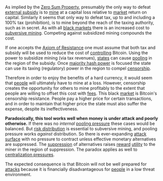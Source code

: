 As implied by the [Zero Sum Property](Zero-Sum-Property), presumably the only way to defeat [external subsidy](https://en.wikipedia.org/wiki/Subsidy) is to [mine](Glossary#mine) at a capital loss relative to [market](Glossary#market) return on capital. Similarly it seems that only way to defeat tax, up to and including a 100% tax (prohibition), is to mine beyond the reach of the taxing authority, such as in secret. As with all [black markets](https://en.wikipedia.org/wiki/Black_market) there is an increased cost to [subversive mining](https://www.theatlantic.com/magazine/archive/2017/09/big-in-venezuela/534177). Competing against subsidized mining compounds the cost.

If one accepts the [Axiom of Resistance](Axiom-of-Resistance) one must assume that both tax and subsidy will be used to reduce the cost of [controlling](Glossary#power) Bitcoin. Using the power to subsidize mining (via tax revenues), [states](Glossary#state) can cause [pooling](Glossary#pooling) in the region of the subsidy. Once [majority hash power](Glossary#majority-hash-power) is focused the state can use its taxing (regulatory) power in the region to compel [censorship](Glossary#censorship).

Therefore in order to enjoy the benefits of a hard currency, it would seem that [people](Glossary#person) will ultimately have to mine at a loss. However, censorship creates the opportunity for others to mine profitably to the extent that people are willing to offset this cost with [fees](Glossary#fee). This black [market](Glossary#market) is Bitcoin's censorship resistance. People pay a higher price for certain transactions, and in order to maintain that higher price the state must also suffer the expense, despite its ineffectiveness.

**Paradoxically, this tool works well when money is under attack and poorly otherwise.** If there was no *internal* [pooling pressure](Pooling-Pressure-Risk) these cases would be balanced. But [risk distribution](Risk-Sharing-Principle) is essential to subversive mining, and pooling pressure works *against* distribution. So there is ever-expanding [attack surface](https://en.wikipedia.org/wiki/Attack_surface) with no pressure to contract unless effective monetary alternatives are suppressed. The [suppression](https://en.wikipedia.org/wiki/Foreign_exchange_controls) of alternatives raises [reward](Glossary#reward) [utility](Glossary#utility) to the miner in the region of suppression. The paradox applies as well to [centralization pressures](Centralization-Risk).

The expected consequence is that Bitcoin will not be well prepared for [attacks](Glossary#attack) because it is financially disadvantageous for [people](Glossary#person) in a low threat environment.
